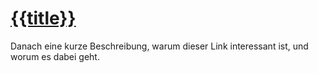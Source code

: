 # [{{title}}](https://www.krautreporter.de)
Danach eine kurze Beschreibung, warum dieser Link interessant ist, und worum es dabei geht.